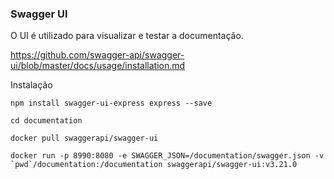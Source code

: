 ### Swagger UI

O UI é utilizado para visualizar e testar a documentação.

https://github.com/swagger-api/swagger-ui/blob/master/docs/usage/installation.md

Instalação
```
npm install swagger-ui-express express --save
```

```
cd documentation

docker pull swaggerapi/swagger-ui

docker run -p 8990:8080 -e SWAGGER_JSON=/documentation/swagger.json -v `pwd`/documentation:/documentation swaggerapi/swagger-ui:v3.21.0
```
